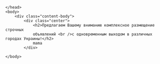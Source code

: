 <!DOCTYPE html>
<html>
	<head>
		<meta http-equiv="Content-Type" content="text/html; charset=utf-8"> 
		<title>Сергей</title>
		
	</head>
	<body>
		<div class="content-body">
			<div class="center">
				<h2>Предлагаем Вашему вниманию комплексное размещение строчных 
				объявлений <br />с одновременным выходом в различных городах Украины!</h2>
				mama
			</div>
			
	</body>	
</html>